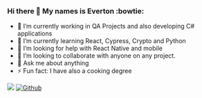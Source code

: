 ### Hi there 👋 My names is Everton :bowtie:


<!--
**everton159/everton159** is a ✨ _special_ ✨ repository because its `README.md` (this file) appears on your GitHub profile.

Here are some ideas to get you started:

- 🔭 I’m currently working on ...
- 🌱 I’m currently learning ...
- 👯 I’m looking to collaborate on ...
- 🤔 I’m looking for help with ...
- 💬 Ask me about ...
- 📫 How to reach me: ...
- 😄 Pronouns: ...
- ⚡ Fun fact: ...
-->
- 🔭 I’m currently working in QA Projects and also developing C# applications
- 🌱 I’m currently learning React, Cypress, Crypto and Python
- 🤔 I’m looking for help with React Native and mobile
- 👯 I’m looking to collaborate with anyone on any project.
- 💬 Ask me about anything
- ⚡ Fun fact: I have also a cooking degree

![](https://visitor-badge.laobi.icu/badge?page_id=everton159.everton159)
[![Github](https://img.shields.io/github/followers/everton159?label=Follow&style=social)](https://github.com/everton159)

